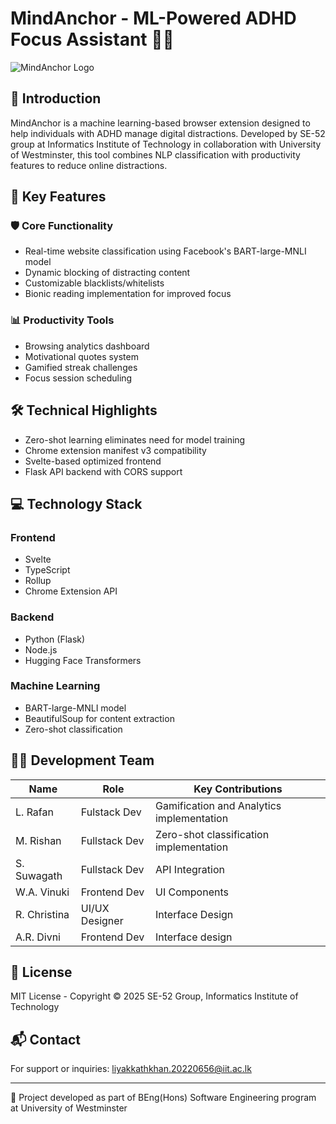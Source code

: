 # MindAnchor - ML-Powered ADHD Focus Assistant 🧠🔗

![MindAnchor Logo](https://github.com/RafanLiya/MindAnchor/blob/main/MindAnchor-FrontEnd/static/cover.png)

## 🌟 Introduction

MindAnchor is a machine learning-based browser extension designed to help individuals with ADHD manage digital distractions. Developed by SE-52 group at Informatics Institute of Technology in collaboration with University of Westminster, this tool combines NLP classification with productivity features to reduce online distractions.

## 🚀 Key Features

### 🛡️ Core Functionality
- Real-time website classification using Facebook's BART-large-MNLI model
- Dynamic blocking of distracting content
- Customizable blacklists/whitelists
- Bionic reading implementation for improved focus

### 📊 Productivity Tools
- Browsing analytics dashboard
- Motivational quotes system
- Gamified streak challenges
- Focus session scheduling

## 🛠️ Technical Highlights
- Zero-shot learning eliminates need for model training
- Chrome extension manifest v3 compatibility
- Svelte-based optimized frontend
- Flask API backend with CORS support

## 💻 Technology Stack

### Frontend
- Svelte
- TypeScript
- Rollup
- Chrome Extension API

### Backend
- Python (Flask)
- Node.js
- Hugging Face Transformers

### Machine Learning
- BART-large-MNLI model
- BeautifulSoup for content extraction
- Zero-shot classification

## 👨‍💻 Development Team

| Name | Role | Key Contributions |
|------|------|-------------------|
| L. Rafan | Fulstack Dev | Gamification and Analytics implementation |
| M. Rishan | Fullstack Dev | Zero-shot classification implementation |
| S. Suwagath | Fullstack Dev | API Integration |
| W.A. Vinuki | Frontend Dev | UI Components |
| R. Christina | UI/UX Designer | Interface Design |
| A.R. Divni | Frontend Dev | Interface design |


## 📜 License

MIT License - Copyright © 2025 SE-52 Group, Informatics Institute of Technology

## 📬 Contact

For support or inquiries: liyakkathkhan.20220656@iit.ac.lk

---

🔗 Project developed as part of BEng(Hons) Software Engineering program at University of Westminster
